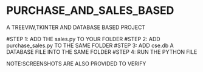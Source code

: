 # PURCHASE_AND_SALES_BASED
A TREEVIW,TKINTER AND DATABASE BASED PROJECT


#STEP 1: ADD THE sales.py TO YOUR FOLDER
#STEP 2: ADD purchase_sales.py TO THE SAME FOLDER
#STEP 3: ADD cse.db  A DATABASE FILE INTO THE SAME FOLDER
#STEP 4: RUN THE PYTHON FILE




NOTE:SCREENSHOTS ARE ALSO PROVIDED TO VERIFY
